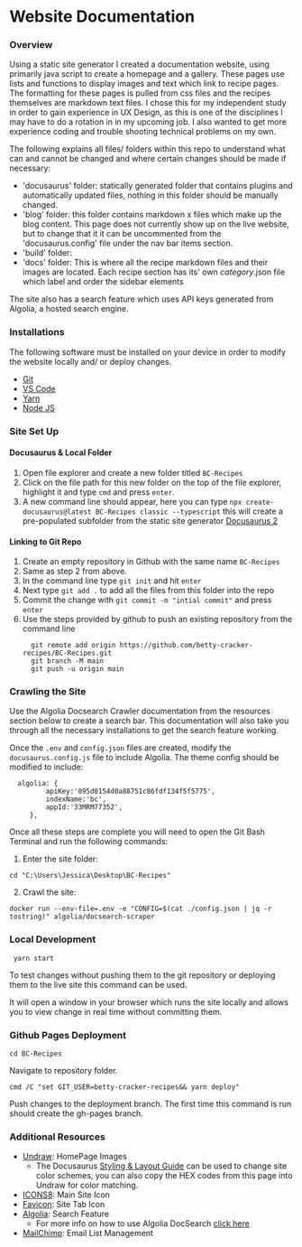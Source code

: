# Website Documentation

### Overview
Using a static site generator I created a documentation website, using primarily java script to create a homepage and a gallery. These pages use lists and functions to display images and text which link to recipe pages. The formatting for these pages is pulled from css files and the recipes themselves are markdown text files. I chose this for my independent study in order to gain experience in UX Design, as this is one of the disciplines I may have to do a rotation in in my upcoming job. I also wanted to get more experience coding and trouble shooting technical problems on my own.

The following explains all files/ folders within this repo to understand what can and cannot be changed and where certain changes should be made if necessary:
- 'docusaurus' folder: statically generated folder that contains plugins and automatically updated files, nothing in this folder should be manually changed.
- 'blog' folder: this folder contains markdown x files which make up the blog content. This page does not currently show up on the live website, but to change that it it can be uncommented from the 'docusaurus.config' file under the nav bar items section.
- 'build' folder:
- 'docs' folder: This is where all the recipe markdown files and their images are located. Each recipe section has its' own _category_.json file which label and order the sidebar elements

The site also has a search feature which uses API keys generated from Algolia, a hosted search engine. 
### Installations

The following software must be installed on your device in order to modify the website locally and/ or deploy changes.

- [Git](https://git-scm.com/downloads)
- [VS Code](https://code.visualstudio.com/download)
- [Yarn](https://classic.yarnpkg.com/lang/en/docs/install/#windows-stable)
- [Node JS](https://nodejs.org/en/download/)

### Site Set Up

#### Docusaurus & Local Folder
1. Open file explorer and create a new folder titled `BC-Recipes` 
2. Click on the file path for this new folder on the top of the file explorer, highlight it and type `cmd` and press `enter`.
3. A new command line should appear, here you can type `npx create-docusaurus@latest BC-Recipes classic --typescript` this will create a pre-populated subfolder from the static site generator [Docusaurus 2](https://docusaurus.io/)

#### Linking to Git Repo
1. Create an empty repository in Github with the same name `BC-Recipes`
2. Same as step 2 from above.
3. In the command line type `git init` and hit `enter`
4. Next type `git add .` to add all the files from this folder into the repo
5. Commit the change with `git commit -m "intial commit"` and press `enter`
6. Use the steps provided by github to push an existing repository from the command line
    ```
      git remote add origin https://github.com/betty-cracker-recipes/BC-Recipes.git
      git branch -M main
      git push -u origin main
     ```
### Crawling the Site
Use the Algolia Docsearch Crawler documentation from the resources section below to create a search bar. This documentation will also take you through all the necessary installations to get the search feature working.

Once the `.env` and `config.json` files are created, modify the `docusaurus.config.js` file to include Algolia. The theme config should be modified to include: 
 ```
   algolia: {
          apiKey:'095d0154d0a88751c86fdf134f5f5775',
          indexName:'bc',
          appId:'33MRM77352',
      },
 ```

 Once all these steps are complete you will need to open the Git Bash Terminal and run the following commands:

 1. Enter the site folder:
  ```
  cd "C:\Users\Jessica\Desktop\BC-Recipes"
  ```
 2. Crawl the site:
  ```
  docker run --env-file=.env -e "CONFIG=$(cat ./config.json | jq -r tostring)" algolia/docsearch-scraper
  ```


   
### Local Development
```
 yarn start
```
To test changes without pushing them to the git repository or deploying them to the live site this command can be used. 

It will open a window in your browser which runs the site locally and allows you to view change in real time without committing them.

### Github Pages Deployment
```
cd BC-Recipes
```
Navigate to repository folder.

```
cmd /C "set GIT_USER=betty-cracker-recipes&& yarn deploy"
```
Push changes to the deployment branch. 
The first time this command is run should create the gh-pages branch.

### Additional Resources
- [Undraw](https://undraw.co/illustrations): HomePage Images
    - The Docusaurus [Styling & Layout Guide](https://docusaurus.io/docs/styling-layout) can be used to change site color schemes, you can also copy the HEX codes from this page into Undraw for color matching.
- [ICONS8](https://icons8.com/icons/set/favicon): Main Site Icon
- [Favicon](https://favicon.io/): Site Tab Icon
- [Algolia](https://www.algolia.com/): Search Feature
    - For more info on how to use Algolia DocSearch [click here](https://docsearch.algolia.com/docs/crawler/)
- [MailChimp](): Email List Management


